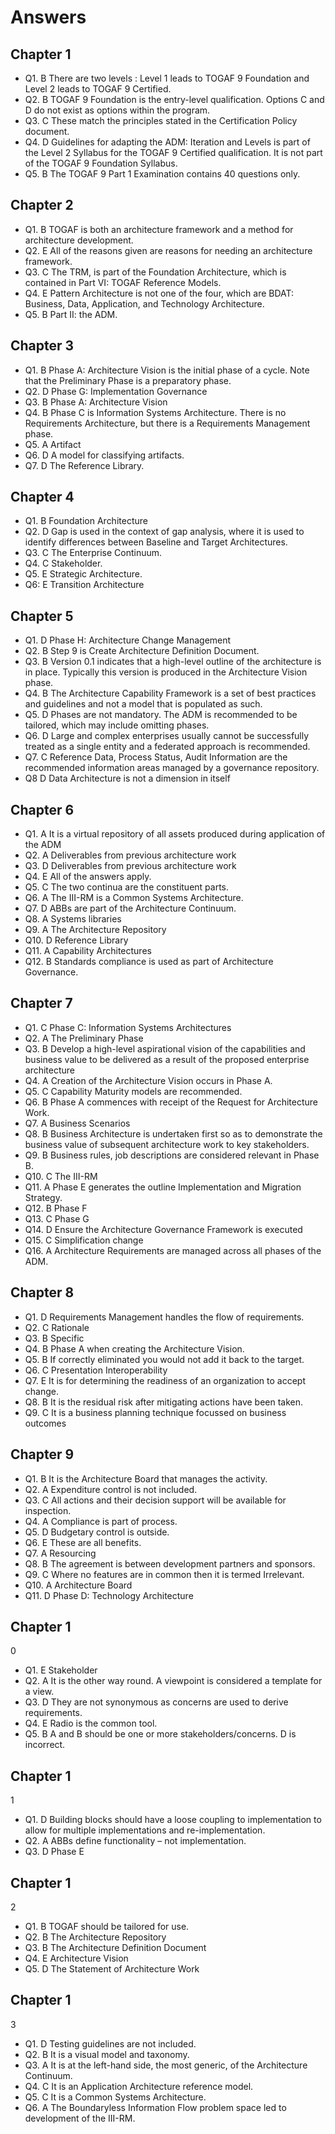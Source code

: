 # Answers

## Chapter 1

- Q1. B There are two levels : Level 1 leads to TOGAF 9 Foundation and Level 2 leads to TOGAF 9 Certified.
- Q2. B TOGAF 9 Foundation is the entry-level qualification. Options C and D do not exist as options within the program.
- Q3. C These match the principles stated in the Certification Policy document.
- Q4. D Guidelines for adapting the ADM: Iteration and Levels is part of the Level 2 Syllabus for the TOGAF 9 Certified qualification. It is not part of the TOGAF 9 Foundation Syllabus.
- Q5. B The TOGAF 9 Part 1 Examination contains 40 questions only.

## Chapter 2

- Q1. B TOGAF is both an architecture framework and a method for architecture development.
- Q2. E All of the reasons given are reasons for needing an architecture framework.
- Q3. C The TRM, is part of the Foundation Architecture, which is contained in Part VI: TOGAF Reference Models.
- Q4. E Pattern Architecture is not one of the four, which are BDAT: Business, Data, Application, and Technology Architecture.
- Q5. B Part II: the ADM.

## Chapter 3

- Q1. B Phase A: Architecture Vision is the initial phase of a cycle. Note that the Preliminary Phase is a preparatory phase.
- Q2. D Phase G: Implementation Governance
- Q3. B Phase A: Architecture Vision
- Q4. B Phase C is Information Systems Architecture. There is no Requirements Architecture, but there is a Requirements Management phase.
- Q5. A Artifact
- Q6. D A model for classifying artifacts.
- Q7. D The Reference Library.

## Chapter 4

- Q1. B Foundation Architecture
- Q2. D Gap is used in the context of gap analysis, where it is used to identify differences between Baseline and Target Architectures.
- Q3. C The Enterprise Continuum.
- Q4. C Stakeholder.
- Q5. E Strategic Architecture.
- Q6: E Transition Architecture

## Chapter 5

- Q1. D Phase H: Architecture Change Management
- Q2. B Step 9 is Create Architecture Definition Document.
- Q3. B Version 0.1 indicates that a high-level outline of the architecture is in place. Typically this version is produced in the Architecture Vision phase.
- Q4. B The Architecture Capability Framework is a set of best practices and guidelines and not a model that is populated as such.
- Q5. D Phases are not mandatory. The ADM is recommended to be tailored, which may include omitting phases.
- Q6. D Large and complex enterprises usually cannot be successfully treated as a single entity and a federated approach is recommended.
- Q7. C Reference Data, Process Status, Audit Information are the recommended information areas managed by a governance repository.
- Q8 D Data Architecture is not a dimension in itself

## Chapter 6

- Q1. A It is a virtual repository of all assets produced during application of the ADM
- Q2. A Deliverables from previous architecture work
- Q3. D Deliverables from previous architecture work
- Q4. E All of the answers apply.
- Q5. C The two continua are the constituent parts.
- Q6. A The III-RM is a Common Systems Architecture.
- Q7. D ABBs are part of the Architecture Continuum.
- Q8. A Systems libraries
- Q9. A The Architecture Repository
- Q10. D Reference Library
- Q11. A Capability Architectures
- Q12. B Standards compliance is used as part of Architecture Governance.

## Chapter 7

- Q1. C Phase C: Information Systems Architectures
- Q2. A The Preliminary Phase
- Q3. B Develop a high-level aspirational vision of the capabilities and business value to be delivered as a result of the proposed enterprise architecture
- Q4. A Creation of the Architecture Vision occurs in Phase A.
- Q5. C Capability Maturity models are recommended.
- Q6. B Phase A commences with receipt of the Request for Architecture Work.
- Q7. A Business Scenarios
- Q8. B Business Architecture is undertaken first so as to demonstrate the business value of subsequent architecture work to key stakeholders.
- Q9. B Business rules, job descriptions are considered relevant in Phase B.
- Q10. C The III-RM
- Q11. A Phase E generates the outline Implementation and Migration Strategy.
- Q12. B Phase F
- Q13. C Phase G
- Q14. D Ensure the Architecture Governance Framework is executed
- Q15. C Simplification change
- Q16. A Architecture Requirements are managed across all phases of the ADM.

## Chapter 8

- Q1. D Requirements Management handles the flow of requirements.
- Q2. C Rationale
- Q3. B Specific
- Q4. B Phase A when creating the Architecture Vision.
- Q5. B If correctly eliminated you would not add it back to the target.
- Q6. C Presentation Interoperability
- Q7. E It is for determining the readiness of an organization to accept change.
- Q8. B It is the residual risk after mitigating actions have been taken.
- Q9. C It is a business planning technique focussed on business outcomes

## Chapter 9

- Q1. B It is the Architecture Board that manages the activity.
- Q2. A Expenditure control is not included.
- Q3. C All actions and their decision support will be available for inspection.
- Q4. A Compliance is part of process.
- Q5. D Budgetary control is outside.
- Q6. E These are all benefits.
- Q7. A Resourcing
- Q8. B The agreement is between development partners and sponsors.
- Q9. C Where no features are in common then it is termed Irrelevant.
- Q10. A Architecture Board
- Q11. D Phase D: Technology Architecture

## Chapter 1
0
- Q1. E Stakeholder
- Q2. A It is the other way round. A viewpoint is considered a template for a view.
- Q3. D They are not synonymous as concerns are used to derive requirements.
- Q4. E Radio is the common tool.
- Q5. B A and B should be one or more stakeholders/concerns. D is incorrect.

## Chapter 1
1
- Q1. D Building blocks should have a loose coupling to implementation to allow for multiple implementations and re-implementation.
- Q2. A ABBs define functionality – not implementation.
- Q3. D Phase E

## Chapter 1
2
- Q1. B TOGAF should be tailored for use.
- Q2. B The Architecture Repository
- Q3. B The Architecture Definition Document
- Q4. E Architecture Vision
- Q5. D The Statement of Architecture Work

## Chapter 1
3
- Q1. D Testing guidelines are not included.
- Q2. B It is a visual model and taxonomy.
- Q3. A It is at the left-hand side, the most generic, of the Architecture Continuum.
- Q4. C It is an Application Architecture reference model.
- Q5. C It is a Common Systems Architecture.
- Q6. A The Boundaryless Information Flow problem space led to development of the III-RM.